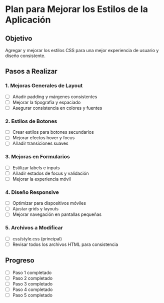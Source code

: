 # Plan para Mejorar los Estilos de la Aplicación

## Objetivo
Agregar y mejorar los estilos CSS para una mejor experiencia de usuario y diseño consistente.

## Pasos a Realizar

### 1. Mejoras Generales de Layout
- [ ] Añadir padding y márgenes consistentes
- [ ] Mejorar la tipografía y espaciado
- [ ] Asegurar consistencia en colores y fuentes

### 2. Estilos de Botones
- [ ] Crear estilos para botones secundarios
- [ ] Mejorar efectos hover y focus
- [ ] Añadir transiciones suaves

### 3. Mejoras en Formularios
- [ ] Estilizar labels e inputs
- [ ] Añadir estados de focus y validación
- [ ] Mejorar la experiencia móvil

### 4. Diseño Responsive
- [ ] Optimizar para dispositivos móviles
- [ ] Ajustar grids y layouts
- [ ] Mejorar navegación en pantallas pequeñas

### 5. Archivos a Modificar
- [ ] css/style.css (principal)
- [ ] Revisar todos los archivos HTML para consistencia

## Progreso
- [ ] Paso 1 completado
- [ ] Paso 2 completado  
- [ ] Paso 3 completado
- [ ] Paso 4 completado
- [ ] Paso 5 completado
